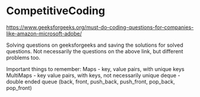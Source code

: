 # CompetitiveCoding
https://www.geeksforgeeks.org/must-do-coding-questions-for-companies-like-amazon-microsoft-adobe/

Solving questions on geeksforgeeks and saving the solutions for solved questions. Not necessarily the questions on the above link, but different problems too. 


Important things to remember: 
Maps - key, value pairs, with unique keys
MultiMaps - key value pairs, with keys, not necessarily unique
deque - double ended queue (back, front, push_back, push_front, pop_back, pop_front)
